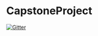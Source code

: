 # CapstoneProject

[![Gitter](https://badges.gitter.im/ciscorucinski/CapstoneProject.svg)](https://gitter.im/ciscorucinski/CapstoneProject?utm_source=badge&utm_medium=badge&utm_campaign=pr-badge&utm_content=badge)